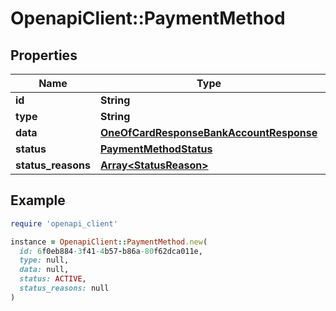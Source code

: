 # OpenapiClient::PaymentMethod

## Properties

| Name | Type | Description | Notes |
| ---- | ---- | ----------- | ----- |
| **id** | **String** |  | [optional] |
| **type** | **String** |  | [optional] |
| **data** | [**OneOfCardResponseBankAccountResponse**](OneOfCardResponseBankAccountResponse.md) |  | [optional] |
| **status** | [**PaymentMethodStatus**](PaymentMethodStatus.md) |  | [optional] |
| **status_reasons** | [**Array&lt;StatusReason&gt;**](StatusReason.md) |  | [optional] |

## Example

```ruby
require 'openapi_client'

instance = OpenapiClient::PaymentMethod.new(
  id: 6f0eb884-3f41-4b57-b86a-80f62dca011e,
  type: null,
  data: null,
  status: ACTIVE,
  status_reasons: null
)
```

